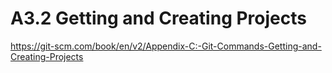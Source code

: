 # A3.2 Getting and Creating Projects

<https://git-scm.com/book/en/v2/Appendix-C:-Git-Commands-Getting-and-Creating-Projects>
